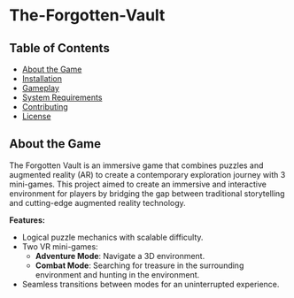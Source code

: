 # The-Forgotten-Vault
## Table of Contents
- [About the Game](#about-the-game)
- [Installation](#installation)
- [Gameplay](#gameplay)
- [System Requirements](#system-requirements)
- [Contributing](#contributing)
- [License](#license)

## About the Game
The Forgotten Vault is an immersive game that combines puzzles and augmented reality (AR) to create a contemporary exploration journey with 3 mini-games. This project aimed to create an immersive and interactive environment for players by bridging the gap between traditional storytelling and cutting-edge augmented reality technology.

**Features:**
- Logical puzzle mechanics with scalable difficulty.
- Two VR mini-games:
  - **Adventure Mode**: Navigate a 3D environment.
  - **Combat Mode**: Searching for treasure in the surrounding environment and hunting in the environment.
- Seamless transitions between modes for an uninterrupted experience.
